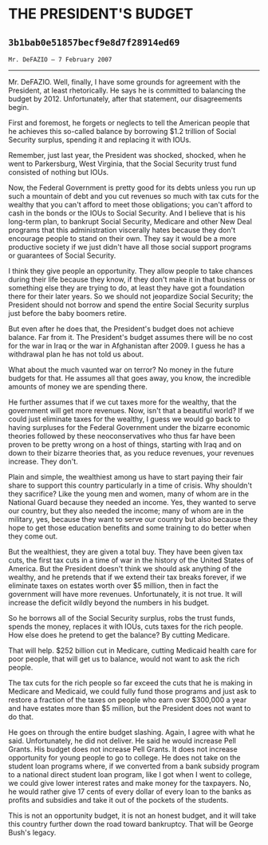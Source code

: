# THE PRESIDENT'S BUDGET
## `3b1bab0e51857becf9e8d7f28914ed69`
`Mr. DeFAZIO — 7 February 2007`

---


Mr. DeFAZIO. Well, finally, I have some grounds for agreement with 
the President, at least rhetorically. He says he is committed to 
balancing the budget by 2012. Unfortunately, after that statement, our 
disagreements begin.

First and foremost, he forgets or neglects to tell the American 
people that he achieves this so-called balance by borrowing $1.2 
trillion of Social Security surplus, spending it and replacing it with 
IOUs.

Remember, just last year, the President was shocked, shocked, when he 
went to Parkersburg, West Virginia, that the Social Security trust fund 
consisted of nothing but IOUs.

Now, the Federal Government is pretty good for its debts unless you 
run up such a mountain of debt and you cut revenues so much with tax 
cuts for the wealthy that you can't afford to meet those obligations; 
you can't afford to cash in the bonds or the IOUs to Social Security. 
And I believe that is his long-term plan, to bankrupt Social Security, 
Medicare and other New Deal programs that this administration 
viscerally hates because they don't encourage people to stand on their 
own. They say it would be a more productive society if we just didn't 
have all those social support programs or guarantees of Social 
Security.

I think they give people an opportunity. They allow people to take 
chances during their life because they know, if they don't make it in 
that business or something else they are trying to do, at least they 
have got a foundation there for their later years. So we should not 
jeopardize Social Security; the President should not borrow and spend 
the entire Social Security surplus just before the baby boomers retire.

But even after he does that, the President's budget does not achieve 
balance. Far from it. The President's budget assumes there will be no 
cost for the war in Iraq or the war in Afghanistan after 2009. I guess 
he has a withdrawal plan he has not told us about.

What about the much vaunted war on terror? No money in the future 
budgets for that. He assumes all that goes away, you know, the 
incredible amounts of money we are spending there.

He further assumes that if we cut taxes more for the wealthy, that 
the government will get more revenues. Now, isn't that a beautiful 
world? If we could just eliminate taxes for the wealthy, I guess we 
would go back to having surpluses for the Federal Government under the 
bizarre economic theories followed by these neoconservatives who thus 
far have been proven to be pretty wrong on a host of things, starting 
with Iraq and on down to their bizarre theories that, as you reduce 
revenues, your revenues increase. They don't.

Plain and simple, the wealthiest among us have to start paying their 
fair share to support this country particularly in a time of crisis. 
Why shouldn't they sacrifice? Like the young men and women, many of 
whom are in the National Guard because they needed an income. Yes, they 
wanted to serve our country, but they also needed the income; many of 
whom are in the military, yes, because they want to serve our country 
but also because they hope to get those education benefits and some 
training to do better when they come out.

But the wealthiest, they are given a total buy. They have been given 
tax cuts, the first tax cuts in a time of war in the history of the 
United States of America. But the President doesn't think we should ask 
anything of the wealthy, and he pretends that if we extend their tax 
breaks forever, if we eliminate taxes on estates worth over $5 million, 
then in fact the government will have more revenues. Unfortunately, it 
is not true. It will increase the deficit wildly beyond the numbers in 
his budget.

So he borrows all of the Social Security surplus, robs the trust 
funds, spends the money, replaces it with IOUs, cuts taxes for the rich 
people. How else does he pretend to get the balance? By cutting 
Medicare.




That will help. $252 billion cut in Medicare, cutting Medicaid health 
care for poor people, that will get us to balance, would not want to 
ask the rich people.

The tax cuts for the rich people so far exceed the cuts that he is 
making in Medicare and Medicaid, we could fully fund those programs and 
just ask to restore a fraction of the taxes on people who earn over 
$300,000 a year and have estates more than $5 million, but the 
President does not want to do that.

He goes on through the entire budget slashing. Again, I agree with 
what he said. Unfortunately, he did not deliver. He said he would 
increase Pell Grants. His budget does not increase Pell Grants. It does 
not increase opportunity for young people to go to college. He does not 
take on the student loan programs where, if we converted from a bank 
subsidy program to a national direct student loan program, like I got 
when I went to college, we could give lower interest rates and make 
money for the taxpayers. No, he would rather give 17 cents of every 
dollar of every loan to the banks as profits and subsidies and take it 
out of the pockets of the students.

This is not an opportunity budget, it is not an honest budget, and it 
will take this country further down the road toward bankruptcy. That 
will be George Bush's legacy.
